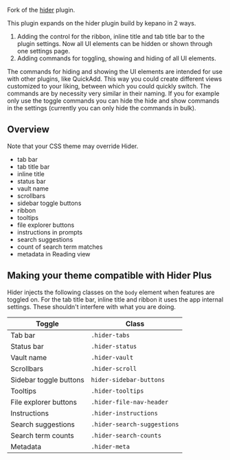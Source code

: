 Fork of the [hider](https://github.com/kepano/obsidian-hider) plugin. 

This plugin expands on the hider plugin build by kepano in 2 ways.
1. Adding the control for the ribbon, inline title and tab title bar to the plugin settings. Now all UI elements can be hidden or shown through one settings page.
2. Adding commands for toggling, showing and hiding of all UI elements.

The commands for hiding and showing the UI elements are intended for use with other plugins, like QuickAdd. This way you could create different views customized to your liking, between which you could quickly switch.
The commands are by necessity very similar in their naming. If you for example only use the toggle commands you can hide the hide and show commands in the settings (currently you can only hide the commands in bulk).

## Overview

Note that your CSS theme may override Hider.

- tab bar 
- tab title bar
- inline title
- status bar 
- vault name
- scrollbars
- sidebar toggle buttons
- ribbon 
- tooltips
- file explorer buttons
- instructions in prompts
- search suggestions
- count of search term matches
- metadata in Reading view

## Making your theme compatible with Hider Plus

Hider injects the following classes on the `body` element when features are toggled on.
For the tab title bar, inline title and ribbon it uses the app internal settings. These shouldn't interfere with what you are doing.

| Toggle | Class |
| ------ | ----- |
| Tab bar | `.hider-tabs` |
| Status bar | `.hider-status` |
| Vault name | `.hider-vault` |
| Scrollbars | `.hider-scroll` |
| Sidebar toggle buttons| `hider-sidebar-buttons` |
| Tooltips | `.hider-tooltips` |
| File explorer buttons | `.hider-file-nav-header` |
| Instructions | `.hider-instructions` |
| Search suggestions | `.hider-search-suggestions` |
| Search term counts | `.hider-search-counts` |
| Metadata | `.hider-meta` |
